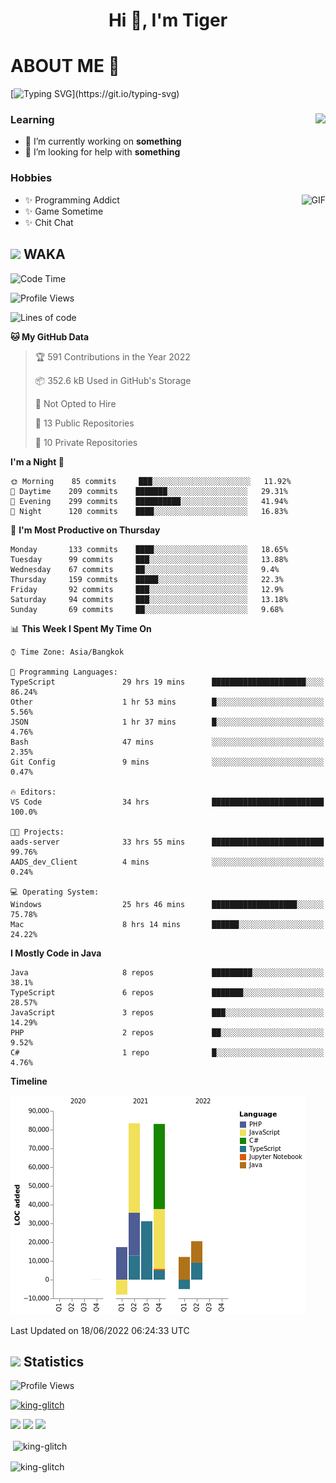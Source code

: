<h1 align="center">Hi 👋, I'm Tiger</h1>




# ABOUT ME 💬

[![Typing SVG](https://readme-typing-svg.herokuapp.com?color=22F771&vCenter=true&lines=A+perssionate+developer+from+nowhere.)](https://git.io/typing-svg)

<div>
 <img align="right" src="https://spotify-github-profile.vercel.app/api/view?uid=12129734423&cover_image=false&theme=default&bar_color=22d016&bar_color_cover=true" />
 <h3>Learning</h3>
 
 <ul>
  <li>🔭 I’m currently working on <b>something</b></li>
  <li>🤝 I’m looking for help with <b>something</b></li>
 </ul>
 
</div>
<div>
 <h3>Hobbies</h3>
 <img align="right" height="475px"  alt="GIF" src="https://i.pinimg.com/originals/1f/b7/db/1fb7dbee557e5ed509f7517da8a84d58.gif" />
 <ul>
  <li>✨ Programming Addict</li>
  <li>✨ Game Sometime</li>
  <li>✨ Chit Chat</li>
 </ul>
 
</div>



## <img height="40" src="https://raw.githubusercontent.com/innng/innng/master/assets/kyubey.gif"/> WAKA

<!--START_SECTION:waka-->
![Code Time](http://img.shields.io/badge/Code%20Time-832%20hrs%2025%20mins-blue)

![Profile Views](http://img.shields.io/badge/Profile%20Views-161-blue)

![Lines of code](https://img.shields.io/badge/From%20Hello%20World%20I%27ve%20Written-235%20Thousand%20lines%20of%20code-blue)

**🐱 My GitHub Data** 

> 🏆 591 Contributions in the Year 2022
 > 
> 📦 352.6 kB Used in GitHub's Storage 
 > 
> 🚫 Not Opted to Hire
 > 
> 📜 13 Public Repositories 
 > 
> 🔑 10 Private Repositories  
 > 
**I'm a Night 🦉** 

```text
🌞 Morning    85 commits     ███░░░░░░░░░░░░░░░░░░░░░░   11.92% 
🌆 Daytime    209 commits    ███████░░░░░░░░░░░░░░░░░░   29.31% 
🌃 Evening    299 commits    ██████████░░░░░░░░░░░░░░░   41.94% 
🌙 Night      120 commits    ████░░░░░░░░░░░░░░░░░░░░░   16.83%

```
📅 **I'm Most Productive on Thursday** 

```text
Monday       133 commits    ████░░░░░░░░░░░░░░░░░░░░░   18.65% 
Tuesday      99 commits     ███░░░░░░░░░░░░░░░░░░░░░░   13.88% 
Wednesday    67 commits     ██░░░░░░░░░░░░░░░░░░░░░░░   9.4% 
Thursday     159 commits    █████░░░░░░░░░░░░░░░░░░░░   22.3% 
Friday       92 commits     ███░░░░░░░░░░░░░░░░░░░░░░   12.9% 
Saturday     94 commits     ███░░░░░░░░░░░░░░░░░░░░░░   13.18% 
Sunday       69 commits     ██░░░░░░░░░░░░░░░░░░░░░░░   9.68%

```


📊 **This Week I Spent My Time On** 

```text
⌚︎ Time Zone: Asia/Bangkok

💬 Programming Languages: 
TypeScript               29 hrs 19 mins      █████████████████████░░░░   86.24% 
Other                    1 hr 53 mins        █░░░░░░░░░░░░░░░░░░░░░░░░   5.56% 
JSON                     1 hr 37 mins        █░░░░░░░░░░░░░░░░░░░░░░░░   4.76% 
Bash                     47 mins             ░░░░░░░░░░░░░░░░░░░░░░░░░   2.35% 
Git Config               9 mins              ░░░░░░░░░░░░░░░░░░░░░░░░░   0.47%

🔥 Editors: 
VS Code                  34 hrs              █████████████████████████   100.0%

🐱‍💻 Projects: 
aads-server              33 hrs 55 mins      █████████████████████████   99.76% 
AADS_dev_Client          4 mins              ░░░░░░░░░░░░░░░░░░░░░░░░░   0.24%

💻 Operating System: 
Windows                  25 hrs 46 mins      ███████████████████░░░░░░   75.78% 
Mac                      8 hrs 14 mins       ██████░░░░░░░░░░░░░░░░░░░   24.22%

```

**I Mostly Code in Java** 

```text
Java                     8 repos             █████████░░░░░░░░░░░░░░░░   38.1% 
TypeScript               6 repos             ███████░░░░░░░░░░░░░░░░░░   28.57% 
JavaScript               3 repos             ███░░░░░░░░░░░░░░░░░░░░░░   14.29% 
PHP                      2 repos             ██░░░░░░░░░░░░░░░░░░░░░░░   9.52% 
C#                       1 repo              █░░░░░░░░░░░░░░░░░░░░░░░░   4.76%

```


**Timeline**

![Chart not found](https://raw.githubusercontent.com/king-glitch/king-glitch/main/charts/bar_graph.png) 


 Last Updated on 18/06/2022 06:24:33 UTC
<!--END_SECTION:waka-->
## <img height="40" src="https://raw.githubusercontent.com/innng/innng/master/assets/kyubey.gif"/> Statistics
![Profile Views](https://komarev.com/ghpvc/?username=king-glitch)  

<p align="left"> 
 <a href="https://github.com/ryo-ma/github-profile-trophy">
  <img src="https://github-profile-trophy.vercel.app/?username=king-glitch&theme=dracula" alt="king-glitch" />
 </a> </p>

![](https://github-profile-summary-cards.vercel.app/api/cards/profile-details?username=king-glitch&theme=dracula)
![](https://github-profile-summary-cards.vercel.app/api/cards/stats?username=king-glitch&theme=dracula) 
![](https://github-profile-summary-cards.vercel.app/api/cards/productive-time?username=king-glitch&theme=dracula)


<p>&nbsp;<img align="center" src="https://github-readme-stats.vercel.app/api?username=king-glitch&theme=dracula" alt="king-glitch" /></p>

<p><img align="center" src="https://github-readme-streak-stats.herokuapp.com/?user=king-glitch&theme=dracula" alt="king-glitch" /></p>
